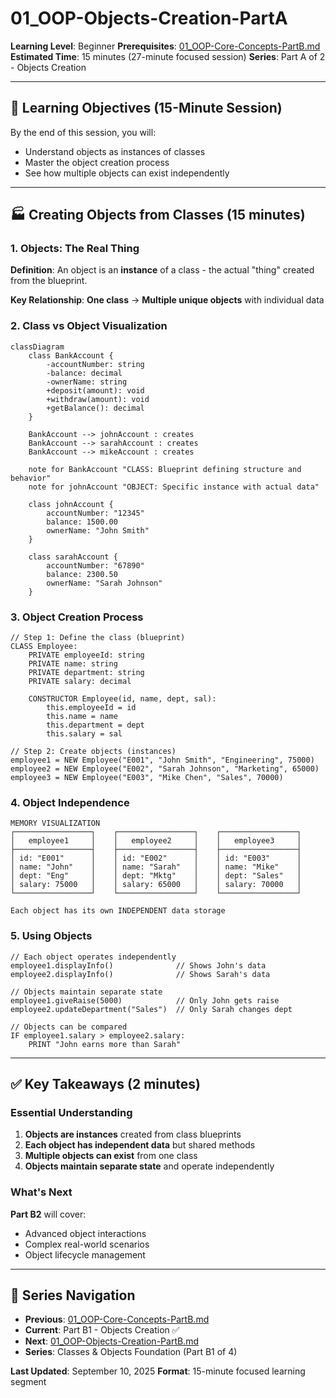 # 01_OOP-Objects-Creation-PartA

**Learning Level**: Beginner
**Prerequisites**: [01_OOP-Core-Concepts-PartB.md](01_OOP-Core-Concepts-PartB.md)
**Estimated Time**: 15 minutes (27-minute focused session)
**Series**: Part A of 2 - Objects Creation

---

## 🎯 Learning Objectives (15-Minute Session)

By the end of this session, you will:

- Understand objects as instances of classes
- Master the object creation process
- See how multiple objects can exist independently

---

## 🏭 Creating Objects from Classes (15 minutes)

### **1. Objects: The Real Thing**

**Definition**: An object is an **instance** of a class - the actual "thing" created from the blueprint.

**Key Relationship**: **One class** → **Multiple unique objects** with individual data

### **2. Class vs Object Visualization**

```mermaid
classDiagram
    class BankAccount {
        -accountNumber: string
        -balance: decimal
        -ownerName: string
        +deposit(amount): void
        +withdraw(amount): void
        +getBalance(): decimal
    }

    BankAccount --> johnAccount : creates
    BankAccount --> sarahAccount : creates
    BankAccount --> mikeAccount : creates

    note for BankAccount "CLASS: Blueprint defining structure and behavior"
    note for johnAccount "OBJECT: Specific instance with actual data"

    class johnAccount {
        accountNumber: "12345"
        balance: 1500.00
        ownerName: "John Smith"
    }

    class sarahAccount {
        accountNumber: "67890"
        balance: 2300.50
        ownerName: "Sarah Johnson"
    }
```

### **3. Object Creation Process**

```pseudocode
// Step 1: Define the class (blueprint)
CLASS Employee:
    PRIVATE employeeId: string
    PRIVATE name: string
    PRIVATE department: string
    PRIVATE salary: decimal

    CONSTRUCTOR Employee(id, name, dept, sal):
        this.employeeId = id
        this.name = name
        this.department = dept
        this.salary = sal

// Step 2: Create objects (instances)
employee1 = NEW Employee("E001", "John Smith", "Engineering", 75000)
employee2 = NEW Employee("E002", "Sarah Johnson", "Marketing", 65000)
employee3 = NEW Employee("E003", "Mike Chen", "Sales", 70000)
```

### **4. Object Independence**

```text
MEMORY VISUALIZATION
┌─────────────────┐    ┌─────────────────┐    ┌─────────────────┐
│   employee1     │    │   employee2     │    │   employee3     │
├─────────────────┤    ├─────────────────┤    ├─────────────────┤
│ id: "E001"      │    │ id: "E002"      │    │ id: "E003"      │
│ name: "John"    │    │ name: "Sarah"   │    │ name: "Mike"    │
│ dept: "Eng"     │    │ dept: "Mktg"    │    │ dept: "Sales"   │
│ salary: 75000   │    │ salary: 65000   │    │ salary: 70000   │
└─────────────────┘    └─────────────────┘    └─────────────────┘

Each object has its own INDEPENDENT data storage
```

### **5. Using Objects**

```pseudocode
// Each object operates independently
employee1.displayInfo()              // Shows John's data
employee2.displayInfo()              // Shows Sarah's data

// Objects maintain separate state
employee1.giveRaise(5000)            // Only John gets raise
employee2.updateDepartment("Sales")  // Only Sarah changes dept

// Objects can be compared
IF employee1.salary > employee2.salary:
    PRINT "John earns more than Sarah"
```

---

## ✅ Key Takeaways (2 minutes)

### **Essential Understanding**

1. **Objects are instances** created from class blueprints
2. **Each object has independent data** but shared methods
3. **Multiple objects can exist** from one class
4. **Objects maintain separate state** and operate independently

### **What's Next**

**Part B2** will cover:

- Advanced object interactions
- Complex real-world scenarios
- Object lifecycle management

---

## 🔗 Series Navigation

- **Previous**: [01_OOP-Core-Concepts-PartB.md](01_OOP-Core-Concepts-PartB.md)
- **Current**: Part B1 - Objects Creation ✅
- **Next**: [01_OOP-Objects-Creation-PartB.md](01_OOP-Objects-Creation-PartB.md)
- **Series**: Classes & Objects Foundation (Part B1 of 4)

**Last Updated**: September 10, 2025
**Format**: 15-minute focused learning segment
